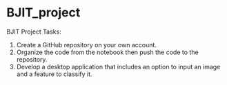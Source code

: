 # BJIT_project

BJIT Project Tasks: 
1. Create a GitHub repository on your own account.
2. Organize the code from the notebook then push the code to the repository.
3. Develop a desktop application that includes an option to input an image and a feature to classify it.
